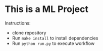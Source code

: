 # This is a ML Project

Instructions:
* clone repository
* Run `make install` to install dependencies
* Run `python run.py` to execute workflow

